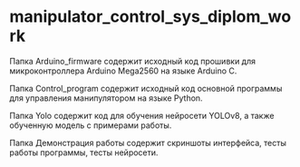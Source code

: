 # manipulator_control_sys_diplom_work

Папка Arduino_firmware содержит исходный код прошивки для микроконтроллера Arduino Mega2560 на языке Arduino C.

Папка Control_program содержит исходный код основной программы для управления манипулятором на языке Python.

Папка Yolo содержит код для обучения нейросети YOLOv8, а также обученную модель с примерами работы.

Папка Демонстрация работы содержит скриншоты интерфейса, тесты работы программы, тесты нейросети.
